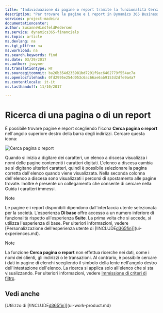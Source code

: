 ```yaml
---
title: "Individuazione di pagine o report tramite la funzionalità Cerca pagina o report | Documenti Microsoft"
description: "Per trovare le pagine e i report in Dynamics 365 Business edition, è possibile utilizzare la funzionalità Cerca pagina o report."
services: project-madeira
documentationcenter: 
author: SusanneWindfeldPedersen
ms.service: dynamics365-financials
ms.topic: article
ms.devlang: na
ms.tgt_pltfrm: na
ms.workload: na
ms.search.keywords: find
ms.date: 03/29/2017
ms.author: jswymer
ms.translationtype: HT
ms.sourcegitcommit: ba26b354d235981bd7291f9ac6402779f554ac7a
ms.openlocfilehash: 0fd2995e254d053c6ac66ae6ab9153d2dfe9a4a7
ms.contentlocale: it-it
ms.lasthandoff: 11/10/2017

---
```

# <a name="searching-for-a-page-or-report"></a>Ricerca di una pagina o di un report
È possibile trovare pagine e report scegliendo l'icona **Cerca pagina o report** nell'angolo superiore destro della barra degli indirizzi. Cercare questa icona:

![Cerca pagina o report](media/ui-search/search.png "Cerca pagina o report")

Quando si inizia a digitare dei caratteri, un elenco a discesa visualizza i nomi delle pagine contenenti i caratteri digitati. L'elenco a discesa cambia se si digitano ulteriori caratteri, quindi è possibile selezionare la pagina corretta dall'elenco quando viene visualizzata. Nella seconda colonna dell'elenco a discesa sono visualizzati i percorsi di spostamento alle pagine trovate. Inoltre è presente un collegamento che consente di cercare nella Guida i caratteri immessi.

> [!NOTE]  
>   Le pagine e i report disponibili dipendono dall'interfaccia utente selezionata per la società. L'esperienza **Di base** offre accesso a un numero inferiore di funzionalità rispetto all'esperienza **Suite**. La prima volta che si accede, si utilizza l'esperienza di base. Per ulteriori informazioni, vedere [Personalizzazione dell'esperienza utente di [!INCLUDE[d365fin](includes/d365fin_long_md.md)]](ui-experiences.md).

> [!NOTE]  
>   La funzione **Cerca pagina o report** non effettua ricerche nei dati, come i nomi dei clienti, gli indirizzi o le transazioni. Al contrario, è possibile cercare i dati in pagine di elenchi scegliendo il simbolo della lente nell'angolo destro dell'intestazione dell'elenco. La ricerca si applica solo all'elenco che si sta visualizzando. Per ulteriori informazioni, vedere [Immissione di criteri di filtro](ui-enter-criteria-filters.md).

## <a name="see-also"></a>Vedi anche
[Utilizzo di [!INCLUDE[d365fin](includes/d365fin_md.md)]](ui-work-product.md)

